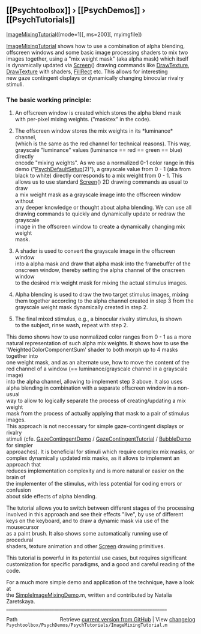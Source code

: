 ## [[Psychtoolbox]] &#8250; [[PsychDemos]] &#8250; [[PsychTutorials]]

[ImageMixingTutorial](ImageMixingTutorial)([mode=1][, ms=200][, myimgfile])  
  
[ImageMixingTutorial](ImageMixingTutorial) shows how to use a combination of alpha blending,  
offscreen windows and some basic image processing shaders to mix two  
images together, using a "mix weight mask" (aka alpha mask) which itself  
is dynamically updated via [Screen](Screen)() drawing commands like [DrawTexture](DrawTexture),  
[DrawTexture](DrawTexture) with shaders, [FillRect](FillRect) etc. This allows for interesting  
new gaze contingent displays or dynamically changing binocular rivalry  
stimuli.  
  
### The basic working principle:  
  
1. An offscreen window is created which stores the alpha blend mask  
   with per-pixel mixing weights. ("masktex" in the code).  
  
2. The offscreen window stores the mix weights in its \*luminance\* channel,  
   (which is the same as the red channel for technical reasons). This way,  
   grayscale "luminance" values (luminance == red == green == blue) directly  
   encode "mixing weights". As we use a normalized 0-1 color range in this  
   demo ("[PsychDefaultSetup](PsychDefaultSetup)(2)"), a grayscale value from 0 - 1 (aka from  
   black to white) directly corresponds to a mix weight from 0 - 1. This  
   allows us to use standard [Screen](Screen)() 2D drawing commands as usual to draw  
   a mix weight mask as a grayscale image into the offscreen window without  
   any deeper knowledge or thought about alpha blending. We can use all  
   drawing commands to quickly and dynamically update or redraw the grayscale  
   image in the offscreen window to create a dynamically changing mix weight  
   mask.  
  
3. A shader is used to convert the grayscale image in the offscreen window  
   into a alpha mask and draw that alpha mask into the framebuffer of the  
   onscreen window, thereby setting the alpha channel of the onscreen window  
   to the desired mix weight mask for mixing the actual stimulus images.  
  
4. Alpha blending is used to draw the two target stimulus images, mixing  
   them together according to the alpha channel created in step 3 from the  
   grayscale weight mask dynamically created in step 2.  
  
5. The final mixed stimulus, e.g., a binocular rivalry stimulus, is shown  
   to the subject, rinse wash, repeat with step 2.  
  
This demo shows how to use normalized color ranges from 0 - 1 as a more  
natural representation of such alpha mix weights. It shows how to use the  
'WeightedColorComponentSum' shader to both morph up to 4 masks together into  
one weight mask, and as an alternate use, how to move the content of the  
red channel of a window (== luminance/grayscale channel in a grayscale image)  
into the alpha channel, allowing to implement step 3 above. It also uses  
alpha blending in combination with a separate offscreen window in a non-usual  
way to allow to logically separate the process of creating/updating a mix weight  
mask from the process of actually applying that mask to a pair of stimulus images.  
This approach is not neccessary for simple gaze-contingent displays or rivalry  
stimuli (cfe. [GazeContingentDemo](GazeContingentDemo) / [GazeContingentTutorial](GazeContingentTutorial) / [BubbleDemo](BubbleDemo) for simpler  
approaches). It is beneficial for stimuli which require complex mix masks, or  
complex dynamically updated mix masks, as it allows to implement an approach that  
reduces implementation complexity and is more natural or easier on the brain of  
the implementer of the stimulus, with less potential for coding errors or confusion  
about side effects of alpha blending.  
  
The tutorial allows you to switch between different stages of the processing  
involved in this approach and see their effects "live", by use of different  
keys on the keyboard, and to draw a dynamic mask via use of the mousecursor  
as a paint brush. It also shows some automatically running use of procedural  
shaders, texture animation and other [Screen](Screen) drawing primitives.  
  
This tutorial is powerful in its potential use cases, but requires significant  
customization for specific paradigms, and a good and careful reading of the code.  
  
For a much more simple demo and application of the technique, have a look at  
the [SimpleImageMixingDemo](SimpleImageMixingDemo).m, written and contributed by Natalia Zaretskaya.  
\_\_\_\_\_\_\_\_\_\_\_\_\_\_\_\_\_\_\_\_\_\_\_\_\_\_\_\_\_\_\_\_\_\_\_\_\_\_\_\_\_\_\_\_\_\_\_\_\_\_\_\_\_\_\_\_\_\_\_\_\_\_\_\_\_\_\_  




<div class="code_header" style="text-align:right;">
  <span style="float:left;">Path&nbsp;&nbsp;</span> <span class="counter">Retrieve <a href=
  "https://raw.github.com/Psychtoolbox-3/Psychtoolbox-3/beta/Psychtoolbox/PsychDemos/PsychTutorials/ImageMixingTutorial.m">current version from GitHub</a> | View <a href=
  "https://github.com/Psychtoolbox-3/Psychtoolbox-3/commits/beta/Psychtoolbox/PsychDemos/PsychTutorials/ImageMixingTutorial.m">changelog</a></span>
</div>
<div class="code">
  <code>Psychtoolbox/PsychDemos/PsychTutorials/ImageMixingTutorial.m</code>
</div>

